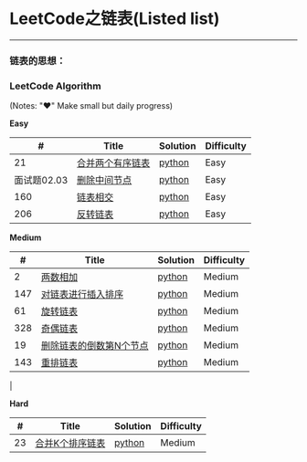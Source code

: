 # LeetCode之链表(Listed list)

---

### 链表的思想：
 
 

### LeetCode Algorithm

(Notes: "&hearts;" Make small but daily progress)

**Easy**

| # | Title | Solution | Difficulty |
|---| ----- | -------- | ---------- |
|21|[ 合并两个有序链表](https://leetcode-cn.com/problems/merge-two-sorted-lists/) | [python](./daily/21_2020-05-02.md)|Easy|
|面试题02.03|[删除中间节点](https://leetcode-cn.com/problems/delete-middle-node-lcci/ ) | [python](./daily/面试题0203_2020-05-02.md)|Easy|
|160|[链表相交](https://leetcode-cn.com/problems/intersection-of-two-linked-lists/) | [python](./daily/160_2020-05-04.md)|Easy|
|206|[反转链表](https://leetcode-cn.com/problems/reverse-linked-list/) | [python](./daily/206_2020-05-06.md)|Easy|
  



**Medium**

| # | Title | Solution | Difficulty |
|---| ----- | -------- | ---------- |
|2|[两数相加](https://leetcode-cn.com/problems/add-two-numbers/) | [python](./daily/2_2020-05-01.md)|Medium|
|147|[对链表进行插入排序](https://leetcode-cn.com/problems/insertion-sort-list/) | [python](./daily/147_2020-05-01.md)|Medium|
|61|[旋转链表](https://leetcode-cn.com/problems/rotate-list/) | [python](./daily/61_2020-05-02.md)|Medium|
|328|[奇偶链表](https://leetcode-cn.com/problems/odd-even-linked-list/)| [python](./daily/328_2020-05-04.md)|Medium|
|19|[删除链表的倒数第N个节点](https://leetcode-cn.com/problems/remove-nth-node-from-end-of-list/)| [python](./daily/19_2020-05-05.md)|Medium|
|143|[重排链表](https://leetcode-cn.com/problems/reorder-list/)| [python](./daily/143_2020-05-05.md)|Medium|
| 

**Hard**

| # | Title | Solution | Difficulty |
|---| ----- | -------- | ---------- |
|23|[合并K个排序链表](https://leetcode-cn.com/problems/merge-k-sorted-lists/) | [python](./daily/23_2020-05-03.md)|Medium|
 